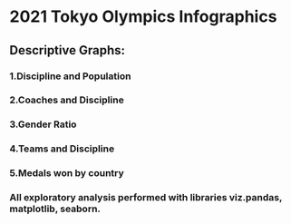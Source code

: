 # 2021 Tokyo Olympics Infographics
## Descriptive Graphs:
### 1.Discipline and Population
### 2.Coaches and Discipline
### 3.Gender Ratio
### 4.Teams and Discipline
### 5.Medals won by country

### All exploratory analysis performed with libraries viz.pandas, matplotlib, seaborn.
